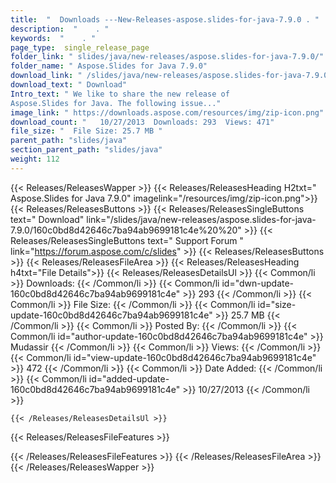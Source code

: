 ```yaml
---
title:  "  Downloads ---New-Releases-aspose.slides-for-java-7.9.0 . " 
description:  "    . " 
keywords:  "    . " 
page_type:  single_release_page
folder_link: " slides/java/new-releases/aspose.slides-for-java-7.9.0/"
folder_name: " Aspose.Slides for Java 7.9.0"
download_link: " /slides/java/new-releases/aspose.slides-for-java-7.9.0/160c0bd8d42646c7ba94ab9699181c4e"
download_text: " Download"
Intro_text: " We like to share the new release of
Aspose.Slides for Java. The following issue..."
image_link: " https://downloads.aspose.com/resources/img/zip-icon.png"
download_count: "   10/27/2013  Downloads: 293  Views: 471"
file_size: "  File Size: 25.7 MB "
parent_path: "slides/java"
section_parent_path: "slides/java"
weight: 112 
---
```


{{< Releases/ReleasesWapper >}}
  {{< Releases/ReleasesHeading H2txt=" Aspose.Slides for Java 7.9.0" imagelink="/resources/img/zip-icon.png">}}
  {{< Releases/ReleasesButtons >}}
    {{< Releases/ReleasesSingleButtons text=" Download" link="/slides/java/new-releases/aspose.slides-for-java-7.9.0/160c0bd8d42646c7ba94ab9699181c4e%20%20" >}}
    {{< Releases/ReleasesSingleButtons text=" Support Forum " link="https://forum.aspose.com/c/slides" >}}
  {{< Releases/ReleasesButtons >}}
  {{< Releases/ReleasesFileArea >}}
    {{< Releases/ReleasesHeading h4txt="File Details">}}
    {{< Releases/ReleasesDetailsUl >}}
            {{< Common/li  >}} Downloads: {{< /Common/li >}} 
      {{< Common/li id="dwn-update-160c0bd8d42646c7ba94ab9699181c4e" >}} 293 {{< /Common/li >}} 
      {{< Common/li  >}} File Size: {{< /Common/li >}} 
      {{< Common/li id="size-update-160c0bd8d42646c7ba94ab9699181c4e" >}} 25.7 MB {{< /Common/li >}} 
      {{< Common/li  >}} Posted By: {{< /Common/li >}} 
      {{< Common/li id="author-update-160c0bd8d42646c7ba94ab9699181c4e" >}} Mudassir {{< /Common/li >}} 
      {{< Common/li  >}} Views: {{< /Common/li >}} 
      {{< Common/li id="view-update-160c0bd8d42646c7ba94ab9699181c4e" >}} 472 {{< /Common/li >}} 
      {{< Common/li  >}} Date Added: {{< /Common/li >}} 
      {{< Common/li id="added-update-160c0bd8d42646c7ba94ab9699181c4e" >}} 10/27/2013 {{< /Common/li >}} 

    {{< /Releases/ReleasesDetailsUl >}}

  {{< Releases/ReleasesFileFeatures >}}
      
  {{< /Releases/ReleasesFileFeatures >}}
 {{< /Releases/ReleasesFileArea >}}
{{< /Releases/ReleasesWapper >}}


